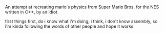 An attempt at recreating mario's physics from Super Mario Bros. for the NES written in C++, by an idiot.

first things first, do i know what i'm doing, i think, i don't know assembly, so i'm kinda following the words of other people and hope it works
